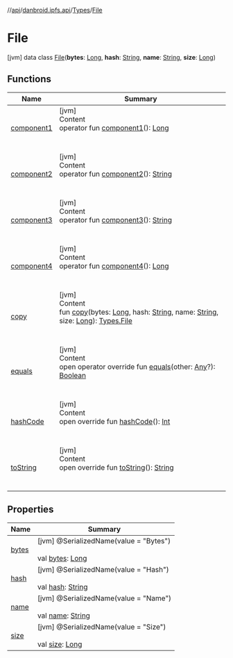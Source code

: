 //[api](../../../index.md)/[danbroid.ipfs.api](../../index.md)/[Types](../index.md)/[File](index.md)



# File  
 [jvm] data class [File](index.md)(**bytes**: [Long](https://kotlinlang.org/api/latest/jvm/stdlib/kotlin/-long/index.html), **hash**: [String](https://kotlinlang.org/api/latest/jvm/stdlib/kotlin/-string/index.html), **name**: [String](https://kotlinlang.org/api/latest/jvm/stdlib/kotlin/-string/index.html), **size**: [Long](https://kotlinlang.org/api/latest/jvm/stdlib/kotlin/-long/index.html))   


## Functions  
  
|  Name|  Summary| 
|---|---|
| [component1](component1.md)| [jvm]  <br>Content  <br>operator fun [component1](component1.md)(): [Long](https://kotlinlang.org/api/latest/jvm/stdlib/kotlin/-long/index.html)  <br><br><br>
| [component2](component2.md)| [jvm]  <br>Content  <br>operator fun [component2](component2.md)(): [String](https://kotlinlang.org/api/latest/jvm/stdlib/kotlin/-string/index.html)  <br><br><br>
| [component3](component3.md)| [jvm]  <br>Content  <br>operator fun [component3](component3.md)(): [String](https://kotlinlang.org/api/latest/jvm/stdlib/kotlin/-string/index.html)  <br><br><br>
| [component4](component4.md)| [jvm]  <br>Content  <br>operator fun [component4](component4.md)(): [Long](https://kotlinlang.org/api/latest/jvm/stdlib/kotlin/-long/index.html)  <br><br><br>
| [copy](copy.md)| [jvm]  <br>Content  <br>fun [copy](copy.md)(bytes: [Long](https://kotlinlang.org/api/latest/jvm/stdlib/kotlin/-long/index.html), hash: [String](https://kotlinlang.org/api/latest/jvm/stdlib/kotlin/-string/index.html), name: [String](https://kotlinlang.org/api/latest/jvm/stdlib/kotlin/-string/index.html), size: [Long](https://kotlinlang.org/api/latest/jvm/stdlib/kotlin/-long/index.html)): [Types.File](index.md)  <br><br><br>
| [equals](../-config/-config-change/index.md#kotlin/Any/equals/#kotlin.Any?/PointingToDeclaration/)| [jvm]  <br>Content  <br>open operator override fun [equals](../-config/-config-change/index.md#kotlin/Any/equals/#kotlin.Any?/PointingToDeclaration/)(other: [Any](https://kotlinlang.org/api/latest/jvm/stdlib/kotlin/-any/index.html)?): [Boolean](https://kotlinlang.org/api/latest/jvm/stdlib/kotlin/-boolean/index.html)  <br><br><br>
| [hashCode](../-config/-config-change/index.md#kotlin/Any/hashCode/#/PointingToDeclaration/)| [jvm]  <br>Content  <br>open override fun [hashCode](../-config/-config-change/index.md#kotlin/Any/hashCode/#/PointingToDeclaration/)(): [Int](https://kotlinlang.org/api/latest/jvm/stdlib/kotlin/-int/index.html)  <br><br><br>
| [toString](../-config/-config-change/index.md#kotlin/Any/toString/#/PointingToDeclaration/)| [jvm]  <br>Content  <br>open override fun [toString](../-config/-config-change/index.md#kotlin/Any/toString/#/PointingToDeclaration/)(): [String](https://kotlinlang.org/api/latest/jvm/stdlib/kotlin/-string/index.html)  <br><br><br>


## Properties  
  
|  Name|  Summary| 
|---|---|
| [bytes](index.md#danbroid.ipfs.api/Types.File/bytes/#/PointingToDeclaration/)|  [jvm] @SerializedName(value = "Bytes")  <br>  <br>val [bytes](index.md#danbroid.ipfs.api/Types.File/bytes/#/PointingToDeclaration/): [Long](https://kotlinlang.org/api/latest/jvm/stdlib/kotlin/-long/index.html)   <br>
| [hash](index.md#danbroid.ipfs.api/Types.File/hash/#/PointingToDeclaration/)|  [jvm] @SerializedName(value = "Hash")  <br>  <br>val [hash](index.md#danbroid.ipfs.api/Types.File/hash/#/PointingToDeclaration/): [String](https://kotlinlang.org/api/latest/jvm/stdlib/kotlin/-string/index.html)   <br>
| [name](index.md#danbroid.ipfs.api/Types.File/name/#/PointingToDeclaration/)|  [jvm] @SerializedName(value = "Name")  <br>  <br>val [name](index.md#danbroid.ipfs.api/Types.File/name/#/PointingToDeclaration/): [String](https://kotlinlang.org/api/latest/jvm/stdlib/kotlin/-string/index.html)   <br>
| [size](index.md#danbroid.ipfs.api/Types.File/size/#/PointingToDeclaration/)|  [jvm] @SerializedName(value = "Size")  <br>  <br>val [size](index.md#danbroid.ipfs.api/Types.File/size/#/PointingToDeclaration/): [Long](https://kotlinlang.org/api/latest/jvm/stdlib/kotlin/-long/index.html)   <br>

